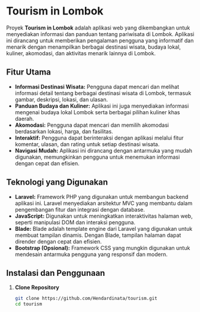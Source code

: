# Tourism in Lombok

Proyek **Tourism in Lombok** adalah aplikasi web yang dikembangkan untuk menyediakan informasi dan panduan tentang pariwisata di Lombok. Aplikasi ini dirancang untuk memberikan pengalaman pengguna yang informatif dan menarik dengan menampilkan berbagai destinasi wisata, budaya lokal, kuliner, akomodasi, dan aktivitas menarik lainnya di Lombok.

## Fitur Utama

- **Informasi Destinasi Wisata:** Pengguna dapat mencari dan melihat informasi detail tentang berbagai destinasi wisata di Lombok, termasuk gambar, deskripsi, lokasi, dan ulasan.
- **Panduan Budaya dan Kuliner:** Aplikasi ini juga menyediakan informasi mengenai budaya lokal Lombok serta berbagai pilihan kuliner khas daerah.
- **Akomodasi:** Pengguna dapat mencari dan memilih akomodasi berdasarkan lokasi, harga, dan fasilitas.
- **Interaktif:** Pengguna dapat berinteraksi dengan aplikasi melalui fitur komentar, ulasan, dan rating untuk setiap destinasi wisata.
- **Navigasi Mudah:** Aplikasi ini dirancang dengan antarmuka yang mudah digunakan, memungkinkan pengguna untuk menemukan informasi dengan cepat dan efisien.

## Teknologi yang Digunakan

- **Laravel:** Framework PHP yang digunakan untuk membangun backend aplikasi ini. Laravel menyediakan arsitektur MVC yang membantu dalam pengembangan fitur dan integrasi dengan database.
- **JavaScript:** Digunakan untuk meningkatkan interaktivitas halaman web, seperti manipulasi DOM dan interaksi pengguna.
- **Blade:** Blade adalah template engine dari Laravel yang digunakan untuk membuat tampilan dinamis. Dengan Blade, tampilan halaman dapat dirender dengan cepat dan efisien.
- **Bootstrap (Opsional):** Framework CSS yang mungkin digunakan untuk mendesain antarmuka pengguna yang responsif dan modern.

## Instalasi dan Penggunaan

1. **Clone Repository**
   ```bash
   git clone https://github.com/Hendardinata/tourism.git
   cd tourism
